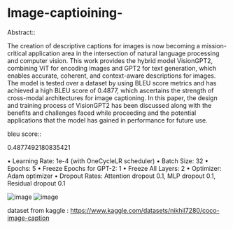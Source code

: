 # Image-captioining-

Abstract::

The creation of descriptive captions for images is now becoming a mission-critical application area in the intersection of natural language processing and computer vision. This work provides the hybrid model VisionGPT2, combining ViT for encoding images and GPT2 for text generation, which enables accurate, coherent, and context-aware descriptions for images. The model is tested over a dataset by using BLEU score metrics and has achieved a high BLEU score of 0.4877, which ascertains the strength of cross-modal architectures for image captioning. In this paper, the design and training process of VisionGPT2 has been discussed along with the benefits and challenges faced while proceeding and the potential applications that the model has gained in performance for future use.

bleu score::

0.4877492180835421

•	Learning Rate: 1e-4 (with OneCycleLR scheduler)
•	Batch Size: 32
•	Epochs: 5
•	Freeze Epochs for GPT-2: 1
•	Freeze All Layers: 2
•	Optimizer: Adam optimizer
•	Dropout Rates: Attention dropout 0.1, MLP dropout 0.1, Residual dropout 0.1


![image](https://github.com/user-attachments/assets/7d7d44c6-5655-4b3e-bf34-d9943cbcbc73)
![image](https://github.com/user-attachments/assets/35b55437-f6db-43b2-9f32-ada303d9eaf0)

dataset from kaggle : https://www.kaggle.com/datasets/nikhil7280/coco-image-caption

